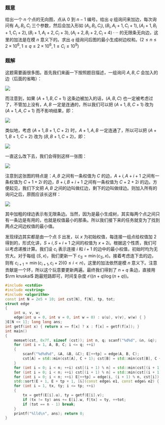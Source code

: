 ### 题意
给出一个 $n$ 个点的无向图，点从 $0$ 到 $n-1$ 编号。给出 $q$ 组询问来加边，每次询问有 $A_i,B_i,C_i$ 三个参数，然后会加入形如 $(A_i,B_i,C_i),(B_i,A_i+1,C_i+1),(A_i+1,B_i+1,C_i+2),(B_i+1,A_i+2,C_i+3),(A_i+2,B_i+2,C_i+4)\cdot\cdot\cdot$ 的无限条无向边，这里的加法是在模 $n$ 意义下的。求出 $q$ 组询问后图的最小生成树边权和。($2\le n\le2\times10^6,1\le q\le2\times10^6,1\le C_i\le10^9$)

### 题解
这题需要画很多图。首先我们来画一下按照题目描述，一组询问 $A,B,C$ 会加入的边（后面的省略）：

![](https://cdn.luogu.com.cn/upload/image_hosting/un7xwzm2.png)

而注意到，如果 $(A+1,B,C+1)$ 这条边被加入的话，$(A,B,C)$ 也一定被考虑过了，不管加上没有，$A,B$ 一定是连通的，所以我们可以把 $(A+1,B,C+1)$ 改为 $(A+1,A,C+1)$ 而不影响结果，即：

![](https://cdn.luogu.com.cn/upload/image_hosting/goikki83.png)

类似地，考虑 $(A+1,B+1,C+2)$ 时，$A+1,A,B$ 一定连通了，所以可以把 $(A+1,B+1,C+2)$ 改为 $(B,B+1,C+2)$，即：

![](https://cdn.luogu.com.cn/upload/image_hosting/dzv5atza.png)

一直这么改下去，我们会得到这样一张图：

![](https://cdn.luogu.com.cn/upload/image_hosting/rjalsv1b.png)

注意到这张图的特点是：$A,B$ 之间有一条权值为 $C$ 的边，$A+i,A+i+1$ 之间有一条权值为 $C+1+2i$ 的边，$B+i,B+i+1$ 之间有一条权值为 $C+2+2i$ 的边。方便起见，我们下文把 $A,B$ 之间的边叫做红边，剩下的边叫做绿边。则加入所有的询问之后，原图应该长这样：

![](https://cdn.luogu.com.cn/upload/image_hosting/i8qfojx4.png)

其中加粗的绿边表示有无限条边。当然，因为是最小生成树，其实每两个点之间只有一条边是有用的，也就是权值最小的那条。所以我们接下来的任务就变为了找到两点之间边权值的最小值。

发现绿边其实都是由一个点 $S$ 出发，以 $x$ 为初始权值，每连接一组点给权值加 $2$ 得到的，形式化讲，$S+i,S+i+1$ 之间的权值为 $x+2i$。根据这个性质，我们可以考虑递推计算。我们设 $c_i$ 表示连接 $i$ 和 $i+1$ 的边中的最小权值，初始时均为无穷大。对于每组 $(S,x)$，我们更新一下 $c_S=\min(c_S,x)$。接着考虑连下去的边，则有 $c_{i+1}=\min(c_{i+1},c_{i}+2)(0\le i<n)$，这里的加法依然是模 $n$ 意义下。注意贡献是一个环，所以这个玩意要更新两遍。最终我们得到了 $n+q$ 条边，直接用 $\rm kruskal$ 跑最短路即可，时间复杂度 $\mathcal{O}((n+q)\log (n+q))$。
```cpp
#include <cstdio>
#include <cstring>
#include <algorithm>
const int N = 2e5 + 10; int cst[N], f[N], tp, tot;
struct edge
{ 
    int u, v, w; 
    edge(int u = 0, int v = 0, int w = 0) : u(u), v(v), w(w) { }
}E[N << 1]; long long ans;
int getf(int x) { return x == f[x] ? x : f[x] = getf(f[x]); }
int main()
{
    memset(cst, 0x7f, sizeof (cst)); int n, q; scanf("%d%d", &n, &q); 
    for (int i = 1, A, B, C; i <= q; ++i) 
    {
        scanf("%d%d%d", &A, &B, &C); E[++tp] = edge(A, B, C);
        cst[A] = std::min(cst[A], C + 1); cst[B] = std::min(cst[B], C + 2);
    }
    for (int i = 0; i < n; ++i) cst[(i + 1) % n] = std::min(cst[(i + 1) % n], cst[i] + 2);
    for (int i = 0; i < n; ++i) cst[(i + 1) % n] = std::min(cst[(i + 1) % n], cst[i] + 2);
    for (int i = 0; i < n; ++i) E[++tp] = edge(i, (i + 1) % n, cst[i]), f[i] = i;
    std::sort(E + 1, E + tp + 1, [&](const edge& e1, const edge& e2) { return e1.w < e2.w; });
    for (int i = 1, tx, ty; i <= tp; ++i)
    {
        tx = getf(E[i].u), ty = getf(E[i].v);
        if (tx != ty) ans += E[i].w, f[tx] = ty, ++tot;
        if (tot == n - 1) break;
    }
    printf("%lld\n", ans); return 0;
}
```